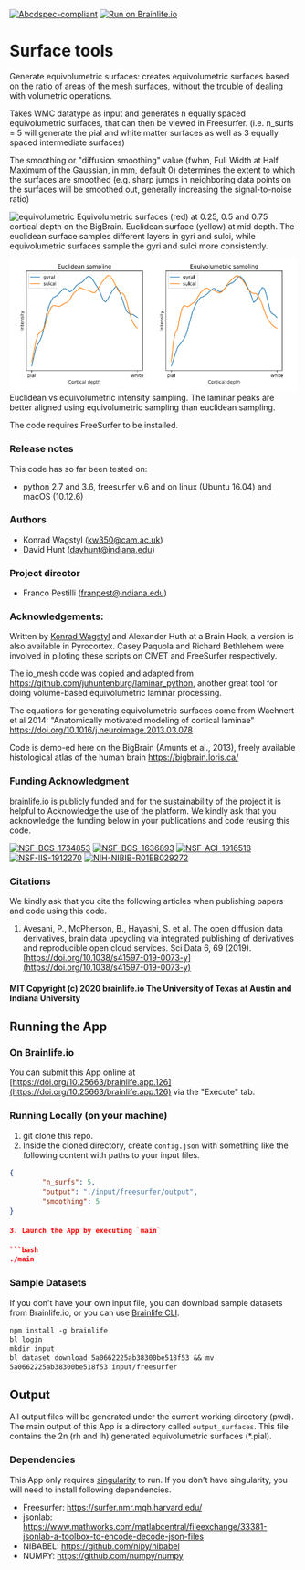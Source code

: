 [![Abcdspec-compliant](https://img.shields.io/badge/ABCD_Spec-v1.1-green.svg)](https://github.com/brain-life/abcd-spec)
[![Run on Brainlife.io](https://img.shields.io/badge/Brainlife-bl.app.126-blue.svg)](https://doi.org/10.25663/brainlife.app.126)

# Surface tools

Generate equivolumetric surfaces: creates equivolumetric surfaces based on the ratio of areas of the mesh surfaces, without the trouble of dealing with volumetric operations.

Takes WMC datatype as input and generates n equally spaced equivolumetric surfaces, that can then be viewed in Freesurfer. (i.e. n_surfs = 5 will generate the pial and white matter surfaces as well as 3 equally spaced intermediate surfaces)

The smoothing or "diffusion smoothing" value (fwhm, Full Width at Half Maximum of the Gaussian, in mm, default 0) determines the extent to which the surfaces are smoothed (e.g. sharp jumps in neighboring data points on the surfaces will be smoothed out, generally increasing the signal-to-noise ratio)

![equivolumetric](https://raw.githubusercontent.com/kwagstyl/surface_tools/master/equivolumetric_surfaces/images/equi_euclid_surfaces.png)
Equivolumetric surfaces (red) at 0.25, 0.5 and 0.75 cortical depth on the BigBrain. Euclidean surface (yellow) at mid depth. The euclidean surface samples different layers in gyri and sulci, while equivolumetric surfaces sample the gyri and sulci more consistently.

![graph](https://raw.githubusercontent.com/davhunt/pictures/master/euclidean%20vs%20equivolumetric.PNG)
Euclidean vs equivolumetric intensity sampling. The laminar peaks are better aligned using equivolumetric sampling than euclidean sampling.

The code requires FreeSurfer to be installed.

### Release notes
This code has so far been tested on:
- python 2.7 and 3.6, freesurfer v.6 and on linux (Ubuntu 16.04) and macOS (10.12.6)

### Authors
- Konrad Wagstyl (kw350@cam.ac.uk)
- David Hunt (davhunt@indiana.edu)

### Project director
- Franco Pestilli (franpest@indiana.edu)

### Acknowledgements:
Written by [Konrad Wagstyl](https://github.com/kwagstyl/surface_tools) and Alexander Huth at a Brain Hack, a version is also available in Pyrocortex.
Casey Paquola and Richard Bethlehem were involved in piloting these scripts on CIVET and FreeSurfer respectively.

The io_mesh code was copied and adapted from https://github.com/juhuntenburg/laminar_python, another great tool for doing volume-based equivolumetric laminar processing.

The equations for generating equivolumetric surfaces come from Waehnert et al 2014: "Anatomically motivated modeling of cortical laminae" https://doi.org/10.1016/j.neuroimage.2013.03.078

Code is demo-ed here on the BigBrain (Amunts et al., 2013), freely available histological atlas of the human brain https://bigbrain.loris.ca/

### Funding Acknowledgment
brainlife.io is publicly funded and for the sustainability of the project it is helpful to Acknowledge the use of the platform. We kindly ask that you acknowledge the funding below in your publications and code reusing this code.

[![NSF-BCS-1734853](https://img.shields.io/badge/NSF_BCS-1734853-blue.svg)](https://nsf.gov/awardsearch/showAward?AWD_ID=1734853)
[![NSF-BCS-1636893](https://img.shields.io/badge/NSF_BCS-1636893-blue.svg)](https://nsf.gov/awardsearch/showAward?AWD_ID=1636893)
[![NSF-ACI-1916518](https://img.shields.io/badge/NSF_ACI-1916518-blue.svg)](https://nsf.gov/awardsearch/showAward?AWD_ID=1916518)
[![NSF-IIS-1912270](https://img.shields.io/badge/NSF_IIS-1912270-blue.svg)](https://nsf.gov/awardsearch/showAward?AWD_ID=1912270)
[![NIH-NIBIB-R01EB029272](https://img.shields.io/badge/NIH_NIBIB-R01EB029272-green.svg)](https://grantome.com/grant/NIH/R01-EB029272-01)

### Citations
We kindly ask that you cite the following articles when publishing papers and code using this code. 

1. Avesani, P., McPherson, B., Hayashi, S. et al. The open diffusion data derivatives, brain data upcycling via integrated publishing of derivatives and reproducible open cloud services. Sci Data 6, 69 (2019). [https://doi.org/10.1038/s41597-019-0073-y](https://doi.org/10.1038/s41597-019-0073-y)

#### MIT Copyright (c) 2020 brainlife.io The University of Texas at Austin and Indiana University

## Running the App 

### On Brainlife.io

You can submit this App online at [https://doi.org/10.25663/brainlife.app.126](https://doi.org/10.25663/brainlife.app.126) via the "Execute" tab.

### Running Locally (on your machine)

1. git clone this repo.
2. Inside the cloned directory, create `config.json` with something like the following content with paths to your input files.

```json
{
        "n_surfs": 5,
        "output": "./input/freesurfer/output",
        "smoothing": 5
}

3. Launch the App by executing `main`

```bash
./main
```

### Sample Datasets

If you don't have your own input file, you can download sample datasets from Brainlife.io, or you can use [Brainlife CLI](https://github.com/brain-life/cli).

```
npm install -g brainlife
bl login
mkdir input
bl dataset download 5a0662225ab38300be518f53 && mv 5a0662225ab38300be518f53 input/freesurfer
```

## Output

All output files will be generated under the current working directory (pwd). The main output of this App is a directory called `output_surfaces`. This file contains the 2n (rh and lh) generated equivolumetric surfaces (*.pial).

### Dependencies

This App only requires [singularity](https://www.sylabs.io/singularity/) to run. If you don't have singularity, you will need to install following dependencies.  

  - Freesurfer: https://surfer.nmr.mgh.harvard.edu/
  - jsonlab: https://www.mathworks.com/matlabcentral/fileexchange/33381-jsonlab-a-toolbox-to-encode-decode-json-files
  - NIBABEL: https://github.com/nipy/nibabel
  - NUMPY: https://github.com/numpy/numpy
